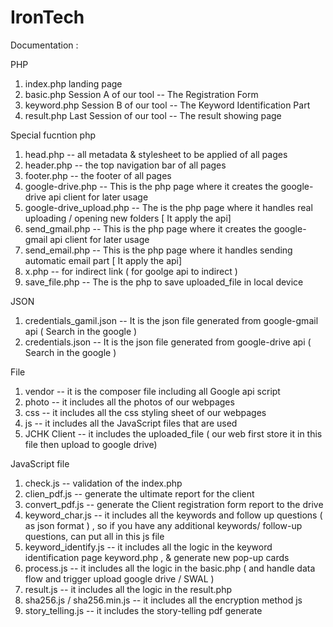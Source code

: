 # IronTech

Documentation :

PHP 
1. index.php    landing page
2. basic.php    Session A of our tool -- The Registration Form
3. keyword.php  Session B of our tool -- The Keyword Identification Part
4. result.php   Last Session of our tool -- The result showing page 

Special fucntion php
1. head.php         -- all metadata & stylesheet to be applied of all pages
2. header.php       -- the top navigation bar of all pages
3. footer.php       -- the footer of all pages
4. google-drive.php -- This is the php page where it creates the google-drive api client for later usage
5. google-drive_upload.php -- The is the php page where it handles real uploading / opening new folders [ It apply the api]
6. send_gmail.php -- This is the php page where it creates the google-gmail api client for later usage
7. send_email.php -- This is the php page where it handles sending automatic email part [ It apply the api]
8. x.php -- for indirect link ( for goolge api to indirect )
9. save_file.php -- The is the php to save uploaded_file in local device 


JSON 
1. credentials_gamil.json -- It is the json file generated from google-gmail api ( Search in the google )
2. credentials.json       -- It is the json file generated from google-drive api ( Search in the google )

File 
1. vendor -- it is the composer file including all Google api script
2. photo -- it includes all the photos of our webpages
3. css -- it includes all the css styling sheet of our webpages
4. js -- it includes all the JavaScript files that are used 
5. JCHK Client -- it includes the uploaded_file ( our web first store it in this file then upload to google drive)

JavaScript file
1. check.js -- validation of the index.php
2. clien_pdf.js -- generate the ultimate report for the client
3. convert_pdf.js -- generate the Client registration form report to the drive
4. keyword_char.js -- it includes all the keywords and follow up questions ( as json format ) , so if you have any additional keywords/ follow-up questions, can put all in this js file
5. keyword_identify.js -- it includes all the logic in the keyword identification page keyword.php , & generate new pop-up cards
5. process.js -- it includes all the logic in the basic.php ( and handle data flow and trigger upload google drive / SWAL )
6. result.js -- it includes all the logic in the result.php
7. sha256.js / sha256.min.js -- it includes all the encryption method js
8. story_telling.js -- it includes the story-telling pdf generate

